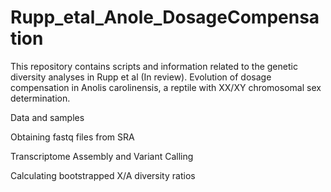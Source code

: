 # Rupp_etal_Anole_DosageCompensation
This repository contains scripts and information related to the genetic diversity analyses in Rupp et al (In review). Evolution of dosage compensation in Anolis carolinensis, a reptile with XX/XY chromosomal sex determination.

Data and samples


Obtaining fastq files from SRA


Transcriptome Assembly and Variant Calling


Calculating bootstrapped X/A diversity ratios



